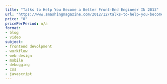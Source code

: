```yaml
---
title: "Talks to Help You Become a Better Front-End Engineer IN 2013"
url: "https://www.smashingmagazine.com/2012/12/talks-to-help-you-become-a-better-front-end-engineer-in-2013/"
price: "0"
pricePerPeriod: n/a
format: 
- blog
- video
subject: 
- frontend devolpment
- workflow
- web design
- mobile
- debugging
- css
- javascript
---
```

